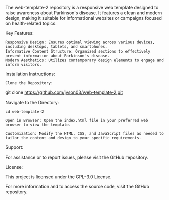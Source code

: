 The web-template-2 repository is a responsive web template designed to raise awareness about Parkinson's disease. It features a clean and modern design, making it suitable for informational websites or campaigns focused on health-related topics.

Key Features:

    Responsive Design: Ensures optimal viewing across various devices, including desktops, tablets, and smartphones.
    Informative Content Structure: Organized sections to effectively present information about Parkinson's disease.
    Modern Aesthetics: Utilizes contemporary design elements to engage and inform visitors.

Installation Instructions:

    Clone the Repository:

git clone https://github.com/jvson03/web-template-2.git

Navigate to the Directory:

    cd web-template-2

    Open in Browser: Open the index.html file in your preferred web browser to view the template.

    Customization: Modify the HTML, CSS, and JavaScript files as needed to tailor the content and design to your specific requirements.

Support:

For assistance or to report issues, please visit the GitHub repository.

License:

This project is licensed under the GPL-3.0 License.

For more information and to access the source code, visit the GitHub repository.
